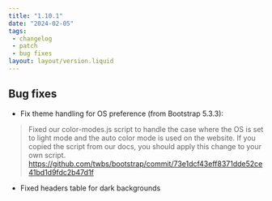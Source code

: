 ```yaml
---
title: "1.10.1"
date: "2024-02-05"
tags: 
 - changelog
 - patch
 - bug fixes
layout: layout/version.liquid
---
```

## Bug fixes
- Fix theme handling for OS preference (from Bootstrap 5.3.3):
> Fixed our color-modes.js script to handle the case where the OS is set to light mode and the auto color mode is used on the website. If you copied the script from our docs, you should apply this change to your own script.
https://github.com/twbs/bootstrap/commit/73e1dcf43eff8371dde52ce41bd1d9fdc2b47d1f
- Fixed headers table for dark backgrounds